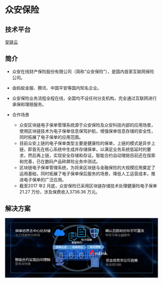# 众安保险

## 技术平台
[安链云](https://anlink.com)

## 简介

- 众安在线财产保险股份有限公司（简称“众安保险”），是国内首家互联网保险公司。
- 由蚂蚁金服、腾讯、中国平安等国内知名企业。
- 众安保险业务流程全程在线，全国均不设任何分支机构，完全通过互联网进行承保和理赔服务。

- 合作场景
  - 众安区块链电子保单管理系统源于众安保险及众安科技内部的应用场景，使用区块链技术为电子保单信息保驾护航，增强保单信息存储的安全性，同时拓展了电子保单的应用范围。
  - 目前众安上链的电子保单类型主要是健康险的保单，上链的模式是异步上链，即首先在核心系统中生成并存储保单，以满足业务系统低延时的要求，然后再上链，实现安全存储和存证。智能合约自动理赔目前还在探索和完善，已在数码产品碎屏险业务中测试。
  - 区块链电子保单管理系统，为将来区块链与金融保险的大规模应用奠定了运用基础，同时拓展了电子保单保后服务的场景，降低人工运营成本，推进电子保单的广泛应用。
  - 截至2017 年2 月底，众安保险已采用区块链存储技术处理健康险电子保单21.27 万份，涉及保费收入3736.36 万元。

## 解决方案
![众安保险解决方案](media/众安保险-众安保险解决方案.png)



